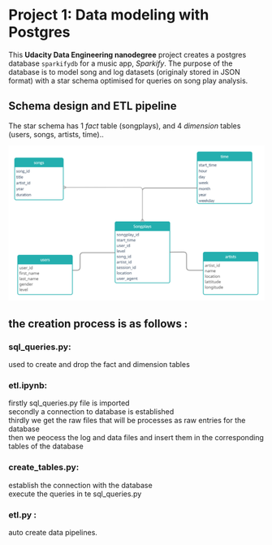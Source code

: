# Project 1: Data modeling with Postgres

This **Udacity Data Engineering nanodegree** project creates a postgres database `sparkifydb` for a music app, *Sparkify*. The purpose of the database is to model song and log datasets (originaly stored in JSON format) with a star schema optimised for queries on song play analysis.

## Schema design and ETL pipeline

The star schema has 1 *fact* table (songplays), and 4 *dimension* tables (users, songs, artists, time)..

![](Untitled_Workspace.png?raw=true)

## the creation process is as follows : 

###  sql_queries.py: 
used to create and drop  the fact and dimension tables 
<br /> 
### etl.ipynb:
firstly sql_queries.py file is imported
<br /> 
secondly a connection to database is established 
<br /> 
thirdly we get the raw files that will be processes as raw entries for the database 
<br /> 
then we peocess the log and data files and insert them in the corresponding tables of the database 
<br /> 
### create_tables.py:

establish the connection with the database 
<br /> 
execute the queries in te sql_queries.py 
<br /> 
### etl.py :

auto create data pipelines.
